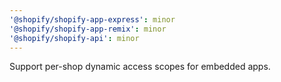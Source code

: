 ```yaml
---
'@shopify/shopify-app-express': minor
'@shopify/shopify-app-remix': minor
'@shopify/shopify-api': minor
---
```


Support per-shop dynamic access scopes for embedded apps.
